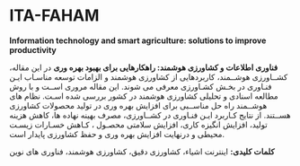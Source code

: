 # ITA-FAHAM
**Information technology and smart agriculture: solutions to improve productivity**

**فناوری اطلاعات و کشاورزی هوشمند: راهکارهایی برای بهبود بهره وری**
در این مقاله، کشــاورزی هوشــمند، کاربردهایی از کشاورزی هوشمند و الزامات توسعه مناسـاب ایـن فنـاوری در بخـش کشـاورزی
معرفی می شوند. این مقاله مروری اســت و با روش مطالعه اسنادی و تحلیلی کشاورزی هوشمند در کشور بررسی شده اسـت. نظام 
های هوشــمند راه حل مناســبی برای افزایش بهره وری در تولید محصولات کشاورزی هســتند. از نتایج کـاربرد ایـن فنـاوری در 
کشــاورزی، مصرف بهینه نهاده ها، کاهش هزینه تولید، افزایش انگیزه کاری، افزایش سلامتی محصـول ، کـاهش خسـارات زیسـت
محیطی و درنهایت افزایش بهره وری و حفظ کشاورزی پایدار است.

**کلمات کليدی:** اینترنت اشياء، کشاورزی دقيق، کشاورزی هوشمند، فناوری های نوین
